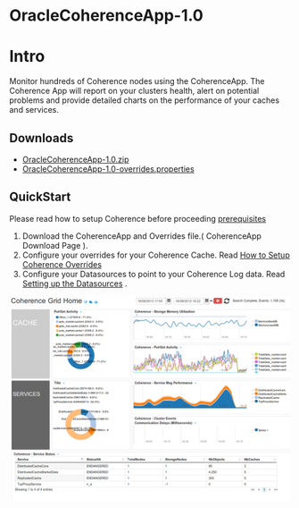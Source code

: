 OracleCoherenceApp-1.0
===========

# Intro

Monitor hundreds of Coherence nodes using the CoherenceApp. The Coherence App will report on your clusters health, alert on potential problems and provide detailed charts on the performance of your caches and services. 

## Downloads 

 * [OracleCoherenceApp-1.0.zip](https://github.com/logscape/coherenceapp/raw/master/dist/OracleCoherenceApp-1.0.zip)
 * [OracleCoherenceApp-1.0-overrides.properties](https://github.com/logscape/coherenceapp/blob/master/OracleCoherenceApp-1.0-override.properties)

## QuickStart

Please read how to setup Coherence before proceeding   [prerequisites](docs/prerequisites.md) 


1. Download the CoherenceApp and Overrides file.( CoherenceApp Download Page ). 
2. Configure your overrides for your Coherence Cache. Read [How to Setup Coherence Overrides](docs/overrides.md)
3. Configure your Datasources to point to your Coherence Log data. Read [Setting up the Datasources](docs/datasources.md) .


![](docs/images/apphome.png) 


